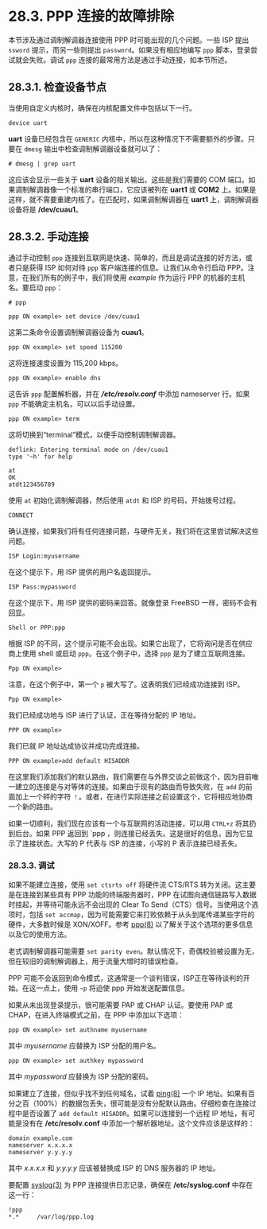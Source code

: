 # 28.3. PPP 连接的故障排除

本节涉及通过调制解调器连接使用 PPP 时可能出现的几个问题。一些 ISP 提出 `ssword` 提示，而另一些则提出 `password`。如果没有相应地编写 `ppp` 脚本，登录尝试就会失败。调试 `ppp` 连接的最常用方法是通过手动连接，如本节所述。

## 28.3.1. 检查设备节点

当使用自定义内核时，确保在内核配置文件中包括以下一行。

```
device uart
```
**uart** 设备已经包含在 `GENERIC` 内核中，所以在这种情况下不需要额外的步骤。只要在 `dmesg` 输出中检查调制解调器设备就可以了：

```
# dmesg | grep uart
```

这应该会显示一些关于 **uart** 设备的相关输出。这些是我们需要的 COM 端口。如果调制解调器像一个标准的串行端口，它应该被列在 **uart1** 或 **COM2** 上。如果是这样，就不需要重建内核了。在匹配时，如果调制解调器在 **uart1** 上，调制解调器设备将是 **/dev/cuau1**。

## 28.3.2. 手动连接

通过手动控制 `ppp` 连接到互联网是快速、简单的，而且是调试连接的好方法，或者只是获得 ISP 如何对待 `ppp` 客户端连接的信息。让我们从命令行启动 PPP。注意，在我们所有的例子中，我们将使用 *example* 作为运行 PPP 的机器的主机名。要启动 `ppp`：

```
# ppp
```

```
ppp ON example> set device /dev/cuau1
```

这第二条命令设置调制解调器设备为 **cuau1**。

```
ppp ON example> set speed 115200
```

这将连接速度设置为 115,200 kbps。

```
ppp ON example> enable dns
```

这告诉 `ppp` 配置解析器，并在 ***/etc/resolv.conf*** 中添加 nameserver 行。如果 `ppp` 不能确定主机名，可以以后手动设置。

```
ppp ON example> term
```

这将切换到“terminal”模式，以便手动控制调制解调器。

```
deflink: Entering terminal mode on /dev/cuau1
type '~h' for help
```
```
at
OK
atdt123456789
```

使用 `at` 初始化调制解调器，然后使用 `atdt` 和 ISP 的号码，开始拨号过程。

```
CONNECT
```

确认连接，如果我们将有任何连接问题，与硬件无关，我们将在这里尝试解决这些问题。

```
ISP Login:myusername
```

在这个提示下，用 ISP 提供的用户名返回提示。

```
ISP Pass:mypassword
```

在这个提示下，用 ISP 提供的密码来回答。就像登录 FreeBSD 一样，密码不会有回显。

```
Shell or PPP:ppp
```

根据 ISP 的不同，这个提示可能不会出现。如果它出现了，它将询问是否在供应商上使用 shell 或启动 `ppp`。在这个例子中，选择 `ppp` 是为了建立互联网连接。

```
Ppp ON example>
```

注意，在这个例子中，第一个 `p` 被大写了。这表明我们已经成功连接到 ISP。

```
Ppp ON example>
```

我们已经成功地与 ISP 进行了认证，正在等待分配的 IP 地址。

```
PPP ON example>
```

我们已就 IP 地址达成协议并成功完成连接。

```
PPP ON example>add default HISADDR
```
 
在这里我们添加我们的默认路由，我们需要在与外界交谈之前做这个，因为目前唯一建立的连接是与对等体的连接。如果由于现有的路由而导致失败，在 `add` 的前面加上一个砰的字符 `！`。或者，在进行实际连接之前设置这个，它将相应地协商一个新的路由。

如果一切顺利，我们现在应该有一个与互联网的活动连接，可以用 `CTRL+z` 将其扔到后台。如果 PPP 返回到 `ppp ，则连接已经丢失。这是很好的信息，因为它显示了连接状态。大写的 P 代表与 ISP 的连接，小写的 P 表示连接已经丢失。

### 28.3.3. 调试

如果不能建立连接，使用 `set ctsrts off` 将硬件流 CTS/RTS 转为关闭。这主要是在连接到某些具有 PPP 功能的终端服务器时，PPP 在试图向通信链路写入数据时挂起，并等待可能永远不会出现的 Clear To Send（CTS）信号。当使用这个选项时，包括 `set accmap`，因为可能需要它来打败依赖于从头到尾传递某些字符的硬件，大多数时候是 XON/XOFF。参考 [ppp(8)](https://www.freebsd.org/cgi/man.cgi?query=ppp&sektion=8&format=html) 以了解关于这个选项的更多信息以及它的使用方法。

老式调制解调器可能需要 `set parity even`。默认情况下，奇偶校验被设置为无，但在较旧的调制解调器上，用于流量大增时的错误检查。

PPP 可能不会返回到命令模式，这通常是一个谈判错误，ISP正在等待谈判的开始。在这一点上，使用 `~p` 将迫使 ppp 开始发送配置信息。

如果从未出现登录提示，很可能需要 PAP 或 CHAP 认证。要使用 PAP 或 CHAP，在进入终端模式之前，在 PPP 中添加以下选项：

```
ppp ON example> set authname myusername
```

其中 *myusername* 应替换为 ISP 分配的用户名。

```
ppp ON example> set authkey mypassword
```
其中 *mypassword* 应替换为 ISP 分配的密码。

如果建立了连接，但似乎找不到任何域名，试着 [ping(8)](https://www.freebsd.org/cgi/man.cgi?query=ping&sektion=8&format=html) 一个 IP 地址。如果有百分之百（100%）的数据包丢失，很可能是没有分配默认路由。仔细检查在连接过程中是否设置了 `add default HISADDR`。如果可以连接到一个远程 IP 地址，有可能是没有在 **/etc/resolv.conf** 中添加一个解析器地址。这个文件应该是这样的：

```
domain example.com
nameserver x.x.x.x
nameserver y.y.y.y
```

其中 *x.x.x.x* 和 *y.y.y.y* 应该被替换成 ISP 的 DNS 服务器的 IP 地址。

要配置 [syslog(3)](https://www.freebsd.org/cgi/man.cgi?query=syslog&sektion=3&format=html) 为 PPP 连接提供日志记录，确保在 **/etc/syslog.conf** 中存在这一行：

```
!ppp
*.*     /var/log/ppp.log
```
